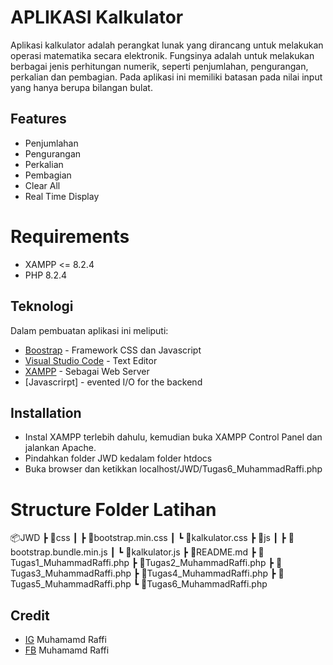 # APLIKASI Kalkulator

Aplikasi kalkulator adalah perangkat lunak yang dirancang untuk melakukan operasi matematika secara elektronik. Fungsinya adalah untuk melakukan berbagai jenis perhitungan numerik, seperti penjumlahan, pengurangan, perkalian dan pembagian. Pada aplikasi ini memiliki batasan pada nilai input yang hanya berupa bilangan bulat.

## Features

-   Penjumlahan
-   Pengurangan
-   Perkalian
-   Pembagian
-   Clear All
-   Real Time Display

# Requirements

-   XAMPP <= 8.2.4
-   PHP 8.2.4

## Teknologi

Dalam pembuatan aplikasi ini meliputi:

-   [Boostrap](https://getbootstrap.com/docs/5.3) - Framework CSS dan Javascript
-   [Visual Studio Code](https://code.visualstudio.com/) - Text Editor
-   [XAMPP](https://www.apachefriends.org/download.html) - Sebagai Web Server
-   [Javascrirpt] - evented I/O for the backend

## Installation

-   Instal XAMPP terlebih dahulu, kemudian buka XAMPP Control Panel dan jalankan Apache.
-   Pindahkan folder JWD kedalam folder htdocs
-   Buka browser dan ketikkan localhost/JWD/Tugas6_MuhammadRaffi.php

# Structure Folder Latihan

📦JWD
 ┣ 📂css
 ┃ ┣ 📜bootstrap.min.css
 ┃ ┗ 📜kalkulator.css
 ┣ 📂js
 ┃ ┣ 📜bootstrap.bundle.min.js
 ┃ ┗ 📜kalkulator.js
 ┣ 📜README.md
 ┣ 📜Tugas1_MuhammadRaffi.php
 ┣ 📜Tugas2_MuhammadRaffi.php
 ┣ 📜Tugas3_MuhammadRaffi.php
 ┣ 📜Tugas4_MuhammadRaffi.php
 ┣ 📜Tugas5_MuhammadRaffi.php
 ┗ 📜Tugas6_MuhammadRaffi.php

## Credit

-   [IG](https://www.instagram.com/raffizh24) Muhamamd Raffi
-   [FB](https://www.facebook.com/raffizh24) Muhamamd Raffi
